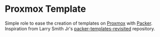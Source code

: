 # Proxmox Template

Simple role to ease the creation of templates on [Proxmox][] with [Packer][].  Inspiration from Larry Smith Jr's [packer-templates-revisited][mrlsmith] repository.

[Proxmox]: https://www.proxmox.com/en/
[Packer]: https://www.packer.io/
[mrlsmith]: https://github.com/mrlesmithjr/packer-templates-revisited
